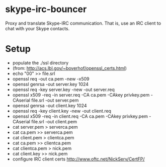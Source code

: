 skype-irc-bouncer
=================

Proxy and translate Skype-IRC communication. That is, use an IRC client to 
chat with your Skype contacts.





Setup
=====

  - populate the ./ssl directory
   - (from: http://acs.lbl.gov/~boverhof/openssl_certs.html)
   - echo "00" >> file.srl
   - openssl req -out ca.pem -new -x509 
   - openssl genrsa -out server.key 1024 
   - openssl req -key server.key -new -out server.req 
   - openssl x509 -req -in server.req -CA ca.pem -CAkey privkey.pem -CAserial file.srl -out server.pem 
   - openssl genrsa -out client.key 1024 
   - openssl req -key client.key -new -out client.req 
   - openssl x509 -req -in client.req -CA ca.pem -CAkey privkey.pem -CAserial file.srl -out client.pem
   - cat server.pem > serverca.pem
   - cat ca.pem >> serverca.pem
   - cat client.pem > clientca.pem
   - cat ca.pem >> clientca.pem
   - cat clientca.pem > nick.pem
   - cat client.key >> nick.pem
  - configure IRC client certs http://www.oftc.net/NickServ/CertFP/
